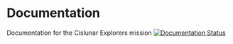 # Documentation
Documentation for the Cislunar Explorers mission
[![Documentation Status](https://readthedocs.org/projects/cislunar-explorers-software-documentation/badge/?version=latest)](https://cislunar-explorers-software-documentation.readthedocs.io/en/latest/?badge=latest)